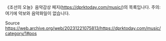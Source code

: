 《조선의 오늘》음악감상 페지(https://dprktoday.com/music/)의 목록입나다.
주의: 여기에 악보와 음악화일이 없습니다.

Source
https://web.archive.org/web/20231221075813/https://dprktoday.com/music/category/1#pos 
